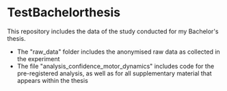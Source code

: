 # TestBachelorthesis

This repository includes the data of the study conducted for my Bachelor's thesis.

- The "raw_data" folder includes the anonymised raw data as collected in the experiment
- The file "analysis_confidence_motor_dynamics" includes code for the pre-registered analysis, 
  as well as for all supplementary material that appears within the thesis
